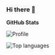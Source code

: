 ### Hi there 👋

<!--
**DwmEnjoyer/DwmEnjoyer** is a ✨ _special_ ✨ repository because its `README.md` (this file) appears on your GitHub profile.

Here are some ideas to get you started:

- 🔭 I’m currently working on ...
- 🌱 I’m currently learning ...
- 👯 I’m looking to collaborate on ...
- 🤔 I’m looking for help with ...
- 💬 Ask me about ...
- 📫 How to reach me: ...
- 😄 Pronouns: ...
- ⚡ Fun fact: ...
-->
**GitHub Stats**

![Profile](http://github-profile-summary-cards.vercel.app/api/cards/profile-details?username=DwmEnjoyer&theme=tokyonight)

![Top languages](https://github-readme-stats.vercel.app/api/top-langs/?username=DwmEnjoyer&theme=tokyonight&show_icons=true&count_private=true&hide_border=true&include_all_commits=true&custom_title=DwmEnjoyer%27s+Top+Languages&layout=compact)
